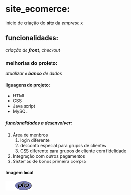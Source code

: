 # site_ecomerce:
inicio de criação do **site** da *empresa* x

## funcionalidades:
_criação do __front__, checkout_

### melhorias do projeto:
*atualizar o **banco** de dados*

#### liguagens do projeto:
* HTML 
* CSS 
* Java script
* MySQL

##### funcionalidades a desenvolver:
1. Área de menbros 
    1. login diferente
    2. desconto especial para grupos de clientes
    3. CSS diferente para grupos de cliente com fidelidade
2. Integração com outros pagamentos 
3. Sistemas de bonus primeira compra

#### Imagem local 

![Logo do php](img/php.png)


